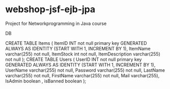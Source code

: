 webshop-jsf-ejb-jpa
===================

Project for Networkprogramming in Java course


DB

CREATE TABLE Items
(
ItemID INT not null primary key
        GENERATED ALWAYS AS IDENTITY
        (START WITH 1, INCREMENT BY 1), 
ItemName varchar(255) not null,
ItemStock int not null,
ItemDescription varchar(255) not null
);
CREATE TABLE Users ( UserID INT not null primary key GENERATED ALWAYS AS IDENTITY (START WITH 1, INCREMENT BY 1), UserName varchar(255) not null, Password varchar(255) not null, LastName varchar(255) not null, FirstName varchar(255) not null, Mail varchar(255), IsAdmin boolean , isBanned boolean );
